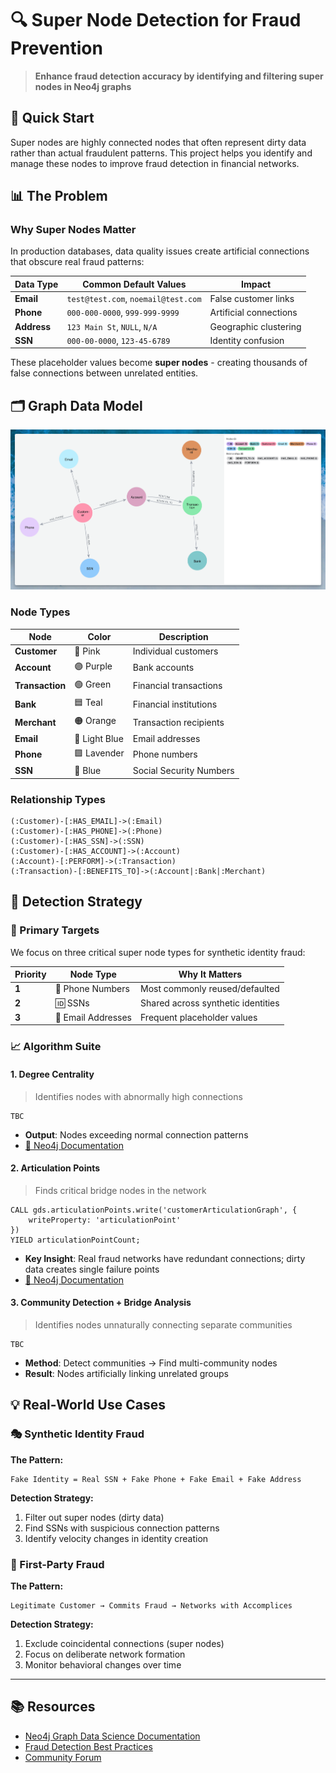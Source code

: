# 🔍 Super Node Detection for Fraud Prevention

> **Enhance fraud detection accuracy by identifying and filtering super nodes in Neo4j graphs**

## 🎯 Quick Start

Super nodes are highly connected nodes that often represent dirty data rather than actual fraudulent patterns. This project helps you identify and manage these nodes to improve fraud detection in financial networks.

## 📊 The Problem

### Why Super Nodes Matter

In production databases, data quality issues create artificial connections that obscure real fraud patterns:

| Data Type | Common Default Values | Impact |
|-----------|----------------------|--------|
| **Email** | `test@test.com`, `noemail@test.com` | False customer links |
| **Phone** | `000-000-0000`, `999-999-9999` | Artificial connections |
| **Address** | `123 Main St`, `NULL`, `N/A` | Geographic clustering |
| **SSN** | `000-00-0000`, `123-45-6789` | Identity confusion |

These placeholder values become **super nodes** - creating thousands of false connections between unrelated entities.

## 🗂️ Graph Data Model

![Graph Schema](diagrams/schema.png)

### Node Types

| Node | Color | Description |
|------|-------|-------------|
| **Customer** | 🔴 Pink | Individual customers |
| **Account** | 🟣 Purple | Bank accounts |
| **Transaction** | 🟢 Green | Financial transactions |
| **Bank** | 🟦 Teal | Financial institutions |
| **Merchant** | 🟠 Orange | Transaction recipients |
| **Email** | 🔵 Light Blue | Email addresses |
| **Phone** | 🟪 Lavender | Phone numbers |
| **SSN** | 🔷 Blue | Social Security Numbers |

### Relationship Types

```cypher
(:Customer)-[:HAS_EMAIL]->(:Email)
(:Customer)-[:HAS_PHONE]->(:Phone)
(:Customer)-[:HAS_SSN]->(:SSN)
(:Customer)-[:HAS_ACCOUNT]->(:Account)
(:Account)-[:PERFORM]->(:Transaction)
(:Transaction)-[:BENEFITS_TO]->(:Account|:Bank|:Merchant)
```

## 🔬 Detection Strategy

### 🎯 Primary Targets

We focus on three critical super node types for synthetic identity fraud:

| Priority | Node Type | Why It Matters |
|----------|-----------|----------------|
| **1** | 📱 Phone Numbers | Most commonly reused/defaulted |
| **2** | 🆔 SSNs | Shared across synthetic identities |
| **3** | 📧 Email Addresses | Frequent placeholder values |

### 📈 Algorithm Suite

#### 1. **Degree Centrality** 
> Identifies nodes with abnormally high connections

```cypher
TBC
```

- **Output**: Nodes exceeding normal connection patterns
- [📖 Neo4j Documentation](https://neo4j.com/docs/graph-data-science/current/algorithms/degree-centrality/)

#### 2. **Articulation Points**
> Finds critical bridge nodes in the network

```cypher
CALL gds.articulationPoints.write('customerArticulationGraph', { 
    writeProperty: 'articulationPoint'
})
YIELD articulationPointCount;
```

- **Key Insight**: Real fraud networks have redundant connections; dirty data creates single failure points
- [📖 Neo4j Documentation](https://neo4j.com/docs/graph-data-science/current/algorithms/articulation-points/)

#### 3. **Community Detection + Bridge Analysis**
> Identifies nodes unnaturally connecting separate communities

```cypher
TBC
```

- **Method**: Detect communities → Find multi-community nodes
- **Result**: Nodes artificially linking unrelated groups

## 💡 Real-World Use Cases

### 🎭 Synthetic Identity Fraud

**The Pattern:**
```
Fake Identity = Real SSN + Fake Phone + Fake Email + Fake Address
```

**Detection Strategy:**
1. Filter out super nodes (dirty data)
2. Find SSNs with suspicious connection patterns
3. Identify velocity changes in identity creation

### 🏦 First-Party Fraud

**The Pattern:**
```
Legitimate Customer → Commits Fraud → Networks with Accomplices
```

**Detection Strategy:**
1. Exclude coincidental connections (super nodes)
2. Focus on deliberate network formation
3. Monitor behavioral changes over time

---

## 📚 Resources

- [Neo4j Graph Data Science Documentation](https://neo4j.com/docs/graph-data-science/)
- [Fraud Detection Best Practices](https://neo4j.com/use-cases/fraud-detection/)
- [Community Forum](https://community.neo4j.com/)
